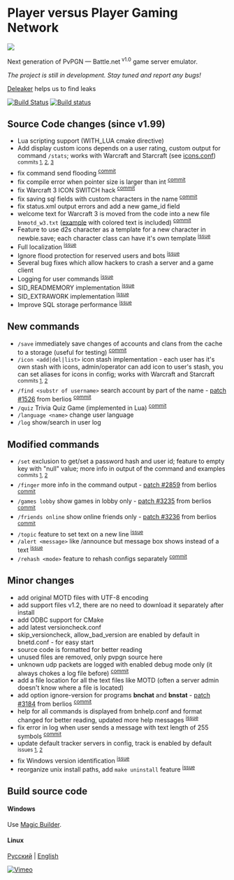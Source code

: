 Player versus Player Gaming Network
=====
![](http://i.imgur.com/LfI3hXo.png)

Next generation of PvPGN &mdash; Battle.net<sup> v1.0</sup> game server emulator.

*The project is still in development. Stay tuned and report any bugs!*

[Deleaker](http://www.deleaker.com/) helps us to find leaks

[![Build Status](https://travis-ci.org/pvpgn/pvpgn-server.svg?branch=master)](https://travis-ci.org/pvpgn/pvpgn-server) [![Build status](https://ci.appveyor.com/api/projects/status/dqoj9lkvhfwthmn6)](https://ci.appveyor.com/project/pvpgn/pvpgn-server)


Source Code changes (since v1.99)
--
* Lua scripting support (WITH_LUA cmake directive)
* Add display custom icons depends on a user rating, custom output for command `/stats`; works with Warcraft and Starcraft (see [icons.conf](https://github.com/pvpgn/pvpgn-server/blob/master/conf/icons.conf.in)) <sup>commits [1](https://github.com/pvpgn/pvpgn-server/commit/c11af352603e18acc52102ba8574776425248331), [2](https://github.com/pvpgn/pvpgn-server/commit/368c4b9296d18a515af746b65fe69054ab6f4236), [3](https://github.com/pvpgn/pvpgn-server/commit/f1a96c392055a777b48dc4d77631c5e906161e28)</sup>
* fix command send flooding <sup>[commit](https://github.com/pvpgn/pvpgn-server/commit/74f9e4faafe24699597e4be5bfda83bf255ba72e)</sup>
* fix compile error when pointer size is larger than int <sup>[commit](https://github.com/pvpgn/pvpgn-server/commit/1ea116434ce009bad4903ff72bd69bbb8987ce06)</sup>
* fix Warcraft 3 ICON SWITCH hack <sup>[commit](https://github.com/pvpgn/pvpgn-server/commit/84811bcfe875d6c42cd8271bbdae757f0b5d445b)</sup>
* fix saving sql fields with custom characters in the name <sup>[commit](https://github.com/pvpgn/pvpgn-server/commit/18713ffe35cbe9a12193e5c1f1caf5031d4c4731)</sup>
* fix status.xml output errors and add a new game_id field
* welcome text for Warcraft 3 is moved from the code into a new file `bnmotd_w3.txt` ([example](http://img21.imageshack.us/img21/1808/j2py.png) with colored text is included)
 <sup>[commit](https://github.com/pvpgn/pvpgn-server/commit/ff8ca941cd7942bab201607fbc31382837a35617)</sup>
* Feature to use d2s character as a template for a new character in newbie.save; each character class can have it's own template <sup>[issue](https://github.com/pvpgn/pvpgn-server/issues/20)</sup>
* Full localization <sup>[issue](https://github.com/pvpgn/pvpgn-server/issues/13)</sup>
* Ignore flood protection for reserved users and bots <sup>[issue](https://github.com/pvpgn/pvpgn-server/issues/49)</sup>
* Several bug fixes which allow hackers to crash a server and a game client
* Logging for user commands <sup>[issue](https://github.com/pvpgn/pvpgn-server/issues/47)</sup>
* SID_READMEMORY implementation <sup>[issue](https://github.com/pvpgn/pvpgn-server/pull/26)</sup>
* SID_EXTRAWORK implementation <sup>[issue](https://github.com/pvpgn/pvpgn-server/issues/72)</sup>
* Improve SQL storage performance <sup>[issue](https://github.com/pvpgn/pvpgn-server/issues/85)</sup>

New commands
--
* `/save` immediately save changes of accounts and clans from the cache to a storage (useful for testing) <sup>[commit](https://github.com/pvpgn/pvpgn-server/commit/be8d65d16f910b2090b0db9e7eb2c043b816dae7)</sup>
* `/icon <add|del|list>` icon stash implementation - each user has it's own stash with icons, admin/operator can add icon to user's stash, you can set aliases for icons in config; works with Warcraft and Starcraft <sup>commits [1](https://github.com/pvpgn/pvpgn-server/commit/1ade081c6b10a3e710130b88613b71b880ba0cd7), [2](https://github.com/pvpgn/pvpgn-server/commit/36deb1179bca931bd6585c2b6dbf7d8ade08bc8e)</sup>
* `/find <substr of username>` search account by part of the name - [patch #1526](http://developer.berlios.de/patch/?func=detailpatch&patch_id=1526&group_id=2291) from berlios <sup>[commit](https://github.com/pvpgn/pvpgn-server/commit/c229c6693b3dd55f02fe3a81403870044c0786b2)</sup>
* `/quiz` Trivia Quiz Game (implemented in Lua) <sup>[commit](https://github.com/pvpgn/pvpgn-server/commit/ee04fdd23dfef90f0b852a6e90df23c7f5edc08e)</sup>
* `/language <name>` change user language
* `/log` show/search in user log

Modified commands
--
* `/set` exclusion to get/set a password hash and user id; feature to empty key with "null" value; more info in output of the command and examples <sup>commits [1](https://github.com/pvpgn/pvpgn-server/commit/d96e1029478d92f67000761983e83ccfde2abbdf), [2](https://github.com/pvpgn/pvpgn-server/commit/1ade081c6b10a3e710130b88613b71b880ba0cd7#diff-ef576b6b7e90128c3718523eaaf1b894R4716)</sup>
* `/finger` more info in the command output - [patch #2859](http://developer.berlios.de/patch/?func=detailpatch&patch_id=2859&group_id=2291) from berlios <sup>[commit](https://github.com/pvpgn/pvpgn-server/commit/bdb450084704da1f33e28c9edd3d2d16b720a946)</sup>
* `/games lobby` show games in lobby only - [patch #3235](http://developer.berlios.de/patch/?func=detailpatch&patch_id=3235&group_id=2291) from berlios <sup>[commit](https://github.com/pvpgn/pvpgn-server/commit/5d27cece2c24b5fe779f1560162a31442bf02617)</sup>
* `/friends online` show online friends only - [patch #3236](http://developer.berlios.de/patch/?func=detailpatch&patch_id=3236&group_id=2291) from berlios <sup>[commit](https://github.com/pvpgn/pvpgn-server/commit/8762667276b535d3385d51941d41d780089a7049)</sup>
* `/topic` feature to set text on a new line <sup>[issue](https://github.com/pvpgn/pvpgn-server/issues/6)</sup>
* `/alert <message>` like /announce but message box shows instead of a text <sup>[issue](https://github.com/pvpgn/pvpgn-server/issues/15)</sup>
* `/rehash <mode>` feature to rehash configs separately <sup>[commit](https://github.com/pvpgn/pvpgn-server/commit/ee04fdd23dfef90f0b852a6e90df23c7f5edc08e)</sup>


Minor changes
--
* add original MOTD files with UTF-8 encoding 
* add support files v1.2, there are no need to download it separately after install
* add ODBC support for CMake
* add latest versioncheck.conf
* skip_versioncheck, allow_bad_version are enabled by default in bnetd.conf - for easy start
* source code is formatted for better reading
* unused files are removed, only pvpgn source here
* unknown udp packets are logged with enabled debug mode only (it always chokes a log file before) <sup>[commit](https://github.com/pvpgn/pvpgn-server/commit/c39f9f03159b2edc8d2457d8134d84486378f9b1)
* add a file location for all the text files like MOTD (often a server admin doesn't know where a file is located)
* add option ignore-version for programs **bnchat** and **bnstat** - [patch #3184](http://developer.berlios.de/patch/?func=detailpatch&patch_id=3184&group_id=2291) from berlios <sup>[commit](https://github.com/pvpgn/pvpgn-server/commit/a1fb914c30d9d69d062e8f698f7d0e9bacf41367)
* help for all commands is displayed from bnhelp.conf and format changed for better reading, updated more help messages <sup>[issue](https://github.com/pvpgn/pvpgn-server/issues/5)</sup>
* fix error in log when user sends a message with text length of 255 symbols <sup>[commit](https://github.com/pvpgn/pvpgn-server/commit/af2baccdb8a2b624627caa94eac5595ac8f76e07)</sup>
* update default tracker servers in config, track is enabled by default <sup>issues [1](https://github.com/pvpgn/pvpgn-server/issues/7), [2](https://github.com/pvpgn/pvpgn-server/issues/18)</sup>
* fix Windows version identification <sup>[issue](https://github.com/pvpgn/pvpgn-server/issues/60#issuecomment-49385463)</sup>
* reorganize unix install paths, add `make uninstall` feature <sup>[issue](https://github.com/pvpgn/pvpgn-server/pull/80)</sup>


Build source code
--

#### Windows
Use [Magic Builder](https://github.com/pvpgn/pvpgn-server-magic-builder). 

#### Linux
[Русский](http://harpywar.com/?a=articles&b=2&c=1&d=74) | [English](http://harpywar.com/?a=articles&b=2&c=1&d=74&lang=en)

[![Vimeo](http://habrastorage.org/storage3/48c/5a9/4b1/48c5a94b1173242e311f8376be80a585.png)](https://vimeo.com/83763862)
